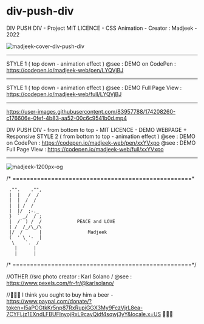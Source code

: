 # div-push-div
DIV PUSH DIV - Project MIT LICENCE - CSS Animation - Creator : Madjeek - 2022

![madjeek-cover-div-push-div](https://images.pexels.com/photos/2780762/pexels-photo-2780762.jpeg?auto=compress&cs=tinysrgb&w=1260&h=750&dpr=1)
____________
STYLE 1 ( top down - animation effect )
@see : DEMO on CodePen : https://codepen.io/madjeek-web/pen/LYQVjBJ
____________
STYLE 1 ( top down - animation effect )
@see : DEMO Full Page View : https://codepen.io/madjeek-web/full/LYQVjBJ
____________



https://user-images.githubusercontent.com/83957788/174208260-c176606e-0fef-4b83-aa52-00c6c9541b0d.mp4



DIV PUSH DIV - from bottom to top - MIT LICENCE - DEMO WEBPAGE + Responsive
STYLE 2 ( from bottom to top - animation effect )
@see : DEMO on CodePen : https://codepen.io/madjeek-web/pen/xxYVxpo
@see : DEMO Full Page View : https://codepen.io/madjeek-web/full/xxYVxpo
___________

![madjeek-1200px-og](https://user-images.githubusercontent.com/83957788/174204965-cd246cba-6142-49c4-b722-eee34685e753.jpg)

/* ===================================================*
    
     ."".    ."",       
     |  |   /  /
     |  |  /  /
     |  | /  /
     |  |/  ;-._ 
     }  ` _/  / ;
     |  /` ) /  /             PEACE and LOVE
     | /  /_/\_/\
     |/  /      |                 Madjeek
     (  ' \ '-  |
      \    `.  /
       |      |
       |      |

	
	
/* ===================================================*/

//OTHER
//src photo creator : Karl Solano / @see : https://www.pexels.com/fr-fr/@karlsolano/

//🍺🍺🍺 I think you ought to buy him a beer - https://www.paypal.com/donate/?token=l5aPOGtkKr5np87RxRupiGGX3My9FczVjrL8ea-7CYFLjz1EXndLFBUFInyojRxL9cayQidf4sqwj3yY&locale.x=US 🍺🍺🍺
